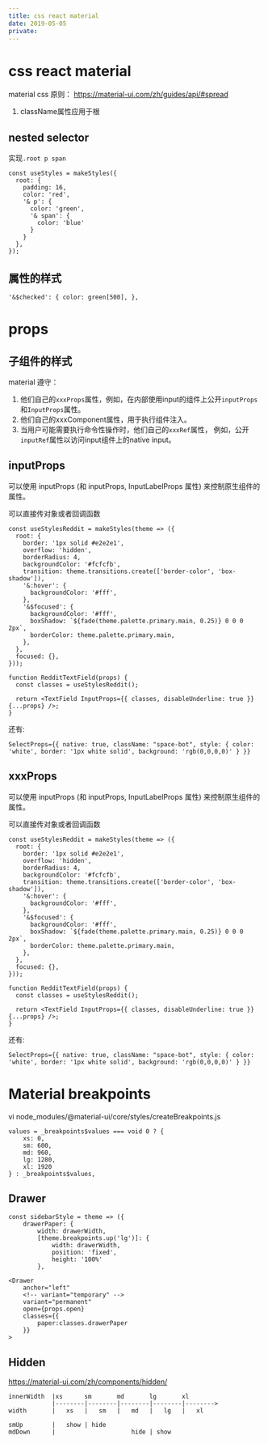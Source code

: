 ```yaml
---
title: css react material
date: 2019-05-05
private:
---
```

# css react material
material css 原则：
https://material-ui.com/zh/guides/api/#spread
1. className属性应用于根

## nested selector
实现`.root p span`

    const useStyles = makeStyles({
      root: {
        padding: 16,
        color: 'red',
        '& p': {
          color: 'green',
          '& span': {
            color: 'blue'
          }
        }
      },
    });

## 属性的样式

    '&$checked': { color: green[500], },


# props

## 子组件的样式
material 遵守：
1. 他们自己的`xxxProps`属性，例如，在内部使用input的组件上公开`inputProps`和`InputProps`属性。
2. 他们自己的xxxComponent属性，用于执行组件注入。
3. 当用户可能需要执行命令性操作时，他们自己的`xxxRef`属性， 例如，公开`inputRef`属性以访问input组件上的native input。

## inputProps
可以使用 inputProps (和 inputProps, InputLabelProps 属性) 来控制原生组件的属性。

可以直接传对象或者回调函数

    const useStylesReddit = makeStyles(theme => ({
      root: {
        border: '1px solid #e2e2e1',
        overflow: 'hidden',
        borderRadius: 4,
        backgroundColor: '#fcfcfb',
        transition: theme.transitions.create(['border-color', 'box-shadow']),
        '&:hover': {
          backgroundColor: '#fff',
        },
        '&$focused': {
          backgroundColor: '#fff',
          boxShadow: `${fade(theme.palette.primary.main, 0.25)} 0 0 0 2px`,
          borderColor: theme.palette.primary.main,
        },
      },
      focused: {},
    }));

    function RedditTextField(props) {
      const classes = useStylesReddit();

      return <TextField InputProps={{ classes, disableUnderline: true }} {...props} />;
    }

还有:

    SelectProps={{ native: true, className: "space-bot", style: { color: 'white', border: '1px white solid', background: 'rgb(0,0,0,0)' } }}

## xxxProps
可以使用 inputProps (和 inputProps, InputLabelProps 属性) 来控制原生组件的属性。

可以直接传对象或者回调函数

    const useStylesReddit = makeStyles(theme => ({
      root: {
        border: '1px solid #e2e2e1',
        overflow: 'hidden',
        borderRadius: 4,
        backgroundColor: '#fcfcfb',
        transition: theme.transitions.create(['border-color', 'box-shadow']),
        '&:hover': {
          backgroundColor: '#fff',
        },
        '&$focused': {
          backgroundColor: '#fff',
          boxShadow: `${fade(theme.palette.primary.main, 0.25)} 0 0 0 2px`,
          borderColor: theme.palette.primary.main,
        },
      },
      focused: {},
    }));

    function RedditTextField(props) {
      const classes = useStylesReddit();

      return <TextField InputProps={{ classes, disableUnderline: true }} {...props} />;
    }

还有:

    SelectProps={{ native: true, className: "space-bot", style: { color: 'white', border: '1px white solid', background: 'rgb(0,0,0,0)' } }}

# Material breakpoints
vi node_modules/@material-ui/core/styles/createBreakpoints.js

    values = _breakpoints$values === void 0 ? {
        xs: 0,
        sm: 600,
        md: 960,
        lg: 1280,
        xl: 1920
    } : _breakpoints$values,

## Drawer
    const sidebarStyle = theme => ({
        drawerPaper: {
            width: drawerWidth,
            [theme.breakpoints.up('lg')]: {
                width: drawerWidth,
                position: 'fixed',
                height: '100%'
            },

    <Drawer
        anchor="left"
        <!-- variant="temporary" -->
        variant="permanent"
        open={props.open}
        classes={{
            paper:classes.drawerPaper
        }}
    >

## Hidden
https://material-ui.com/zh/components/hidden/

    innerWidth  |xs      sm       md       lg       xl
                |--------|--------|--------|--------|-------->
    width       |   xs   |   sm   |   md   |   lg   |   xl

    smUp        |   show | hide
    mdDown      |                     hide | show
